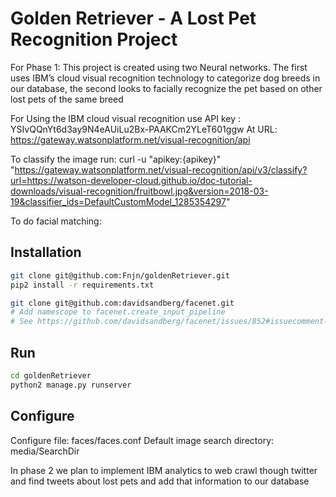 # Golden Retriever - A Lost Pet Recognition Project

For Phase 1:
This project is created using two Neural networks. The first uses IBM’s cloud visual recognition technology to categorize dog breeds in our database, the second looks to facially recognize the pet based on other lost pets of the same breed


For Using the IBM cloud visual recognition use API key : 
YSIvQQnYt6d3ay9N4eAUiLu2Bx-PAAKCm2YLeT601ggw
At URL:
https://gateway.watsonplatform.net/visual-recognition/api

To classify the image run:
curl -u "apikey:{apikey}" "https://gateway.watsonplatform.net/visual-recognition/api/v3/classify?url=https://watson-developer-cloud.github.io/doc-tutorial-downloads/visual-recognition/fruitbowl.jpg&version=2018-03-19&classifier_ids=DefaultCustomModel_1285354297"

To do facial matching:

## Installation
```bash
git clone git@github.com:Fnjn/goldenRetriever.git
pip2 install -r requirements.txt

git clone git@github.com:davidsandberg/facenet.git
# Add namescope to facenet.create_input_pipeline
# See https://github.com/davidsandberg/facenet/issues/852#issuecomment-431420493
```

## Run
```bash
cd goldenRetriever
python2 manage.py runserver
```

## Configure
Configure file: faces/faces.conf
Default image search directory: media/SearchDir

In phase 2 we plan to implement IBM analytics to web crawl though twitter and find tweets about lost pets and add that information to our database
